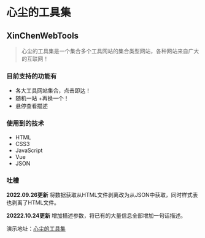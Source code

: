 # 心尘的工具集
## XinChenWebTools

> 心尘的工具集是一个集合多个工具网站的集合类型网站，各种网站来自广大的互联网！

### 目前支持的功能有
+ 各大工具网站集合，点击即达！
+ 随机一站
	+再换一个！
+ 悬停查看描述

### 使用到的技术
+ HTML
+ CSS3
+ JavaScript
+ Vue
+ JSON

### 吐槽
**2022.09.26更新** 将数据获取从HTML文件剥离改为从JSON中获取，同时样式表也剥离了HTML文件。

**20222.10.24更新** 增加描述参数，将已有的大量信息全部增加一句话描述。


演示地址：[心尘的工具集](https://my.wulvxinchen.cn/tools/)

